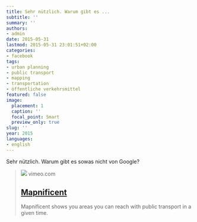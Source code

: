 ```yaml
---
title: Sehr nützlich. Warum gibt es ...
subtitle: ''
summary: ''
authors:
- admin
date: 2015-05-31
lastmod: 2015-05-31 23:01:51+02:00
categories:
- facebook
tags:
- urban planning
- public transport
- mapping
- transportation
- öffentliche verkehrsmittel
featured: false
image:
  placement: 1
  caption: ''
  focal_point: Smart
  preview_only: true
slug: ''
year: 2015
languages:
- english
---
```


Sehr nützlich. Warum gibt es sowas nicht von Google?
> [![](https://i.vimeocdn.com/video/100067396-899393ca64c54cd30b19810970180680e7c581bb00acb2c396f0e0bad51cbd96-d?f=webp)](https://vimeo.com/16362921)
> vimeo.com
> ## [Mapnificent](https://vimeo.com/16362921)
>
>Mapnificent shows you areas you can reach with public transport in a given time.